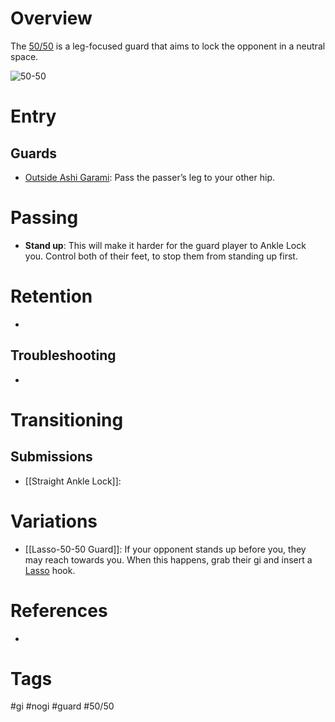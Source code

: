 # Overview
The <u>50/50</u> is a leg-focused guard that aims to lock the opponent in a neutral space.

![50-50](https://www.filepicker.io/api/file/Epicb79HTqSIODQyYr6g)
# Entry
## Guards
- [Outside Ashi Garami](obsidian://open?vault=Obsidian-BJJ-Notes&file=Guards%2FOutside%20Ashi%20Garami): Pass the passer’s leg to your other hip.
# Passing
- **Stand up**: This will make it harder for the guard player to Ankle Lock you. Control both of their feet, to stop them from standing up first.
# Retention
- 
## Troubleshooting
- 
# Transitioning
## Submissions
- [[Straight Ankle Lock]]: 
# Variations
 - [[Lasso-50-50 Guard]]: If your opponent stands up before you, they may reach towards you. When this happens, grab their gi and insert a [Lasso](obsidian://open?vault=Obsidian-BJJ-Notes&file=Guards%2FLasso%20Guard) hook.
# References
- 
# Tags
#gi #nogi #guard #50/50 